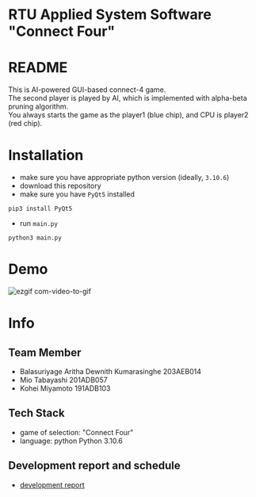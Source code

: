 # RTU Applied System Software "Connect Four"

# README
This is AI-powered GUI-based connect-4 game.<br>
The second player is played by AI, which is implemented with alpha-beta pruning algorithm.<br>
You always starts the game as the player1 (blue chip), and CPU is player2 (red chip).

# Installation
- make sure you have appropriate python version (ideally, `3.10.6`)
- download this repository
- make sure you have `PyQt5` installed
```
pip3 install PyQt5
```

- run `main.py`
```
python3 main.py
```
# Demo
![ezgif com-video-to-gif](https://github.com/koheitech/rtu_ass_connect-four/assets/91676145/4e75a5a4-4314-4495-90b4-4581ee6fd537)

# Info
## Team Member
- Balasuriyage Aritha Dewnith Kumarasinghe 203AEB014
- Mio Tabayashi 201ADB057
- Kohei Miyamoto 191ADB103

## Tech Stack
- game of selection: "Connect Four"
- language: python Python 3.10.6

## Development report and schedule
- [development report](https://docs.google.com/document/d/1xprl8EfH10pOWCRVt4Mu5pmD7XEUdM5003rXjD1ZCd8/edit?usp=sharing)

